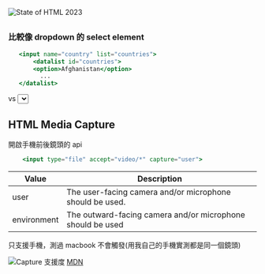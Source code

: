 ![State of HTML 2023](https://hackmd.io/_uploads/S1B55g5Np.png)


 ## <datalist />
 
 ### 比較像 dropdown 的 select element
 ```jsx
    <input name="country" list="countries">
        <datalist id="countries">
        <option>Afghanistan</option>
          ...
    </datalist>
 ```
 [<datalist />](https://developer.mozilla.org/zh-CN/docs/Web/HTML/Element/datalist) vs [<select />](https://developer.mozilla.org/zh-CN/docs/Web/HTML/Element/select)
 
 
 ## HTML Media Capture
 
 開啟手機前後鏡頭的 api
 
 ```jsx
     <input type="file" accept="video/*" capture="user">
````


| Value | Description | 
| -------- | -------- | 
| user    | The user-facing camera and/or microphone should be used.    | 
| environment     | The outward-facing camera and/or microphone should be used     | 

只支援手機，測過 macbook 不會觸發(用我自己的手機實測都是同一個鏡頭)

![Capture 支援度](https://hackmd.io/_uploads/By283eq4p.png)
[MDN](https://developer.mozilla.org/en-US/docs/Web/HTML/Attributes/capture)
